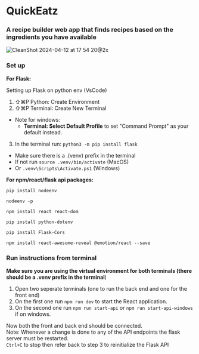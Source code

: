 # QuickEatz
### A recipe builder web app that finds recipes based on the ingredients you have available

![CleanShot 2024-04-12 at 17 54 20@2x](https://github.com/EdrikC/CS310-project/assets/121407105/d24e9a4d-b0da-48cd-988f-79a1a971fd53)
### Set up⁠⁠

**For Flask:**

Setting up Flask on python env (VsCode)

1. ⇧⌘P Python: Create Environment
2. ⇧⌘P⁠⁠ Terminal: Create New Terminal 
- Note for windows:
    - **Terminal: Select Default Profile** to set "Command Prompt" as your default instead.

3. In the terminal run: `⁠python3 -m pip install flask` 
- Make sure there is a .(venv) prefix in the terminal
- If not run ``⁠source .venv/bin/activate`` (MacOS)
- Or ``⁠.venv\Scripts\Activate.ps1`` (Windows)

**For npm/react/flask api packages:**  

```
pip install nodeenv

nodeenv -p

npm install react react-dom

pip install python-dotenv

pip install Flask-Cors

npm install react-awesome-reveal @emotion/react --save
```
### Run instructions from terminal
**Make sure you are using the virtual environment for both terminals (there should be a .venv prefix in the terminal**)
1. Open two seperate terminals (one to run the back end and one for the front end)
2. On the first one run ``npm run dev`` to start the React application.
3. On the second one run ``npm run start-api`` or ``npm run start-api-windows`` if on windows.

Now both the front and back end should be connected.\
Note: Whenever a change is done to any of the API endpoints the flask server must be restarted.\
``Ctrl+C`` to stop then refer back to step 3 to reinitialize the Flask API
